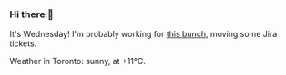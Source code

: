 ### Hi there :wave:

It's Wednesday! I'm probably working for [this bunch](https://github.com/kohofinancial), moving some Jira tickets.

Weather in Toronto: sunny, at +11°C.
